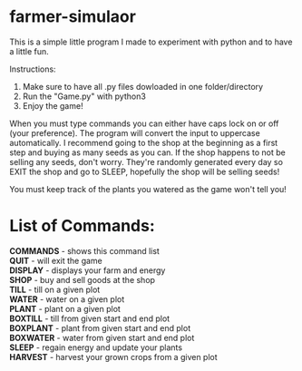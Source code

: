 # farmer-simulaor
This is a simple little program I made to experiment with python and to have a little fun.

Instructions:
1) Make sure to have all .py files dowloaded in one folder/directory
2) Run the "Game.py" with python3
3) Enjoy the game!

When you must type commands you can either have caps lock on or off (your preference). The program will convert the input to uppercase automatically. I recommend going to the shop at the beginning as a first step and buying as many seeds as you can. If the shop happens to not be selling any seeds, don't worry. They're randomly generated every day so EXIT the shop and go to SLEEP, hopefully the shop will be selling seeds!

You must keep track of the plants you watered as the game won't tell you! 


# List of Commands:
 
 **COMMANDS** - shows this command list  
 **QUIT**     - will exit the game                           
 **DISPLAY**  - displays your farm and energy                
 **SHOP**     - buy and sell goods at the shop               
 **TILL**     - till on a given plot                         
 **WATER**    - water on a given plot                        
 **PLANT**    - plant on a given plot                        
 **BOXTILL**  - till from given start and end plot           
 **BOXPLANT** - plant from given start and end plot          
 **BOXWATER** - water from given start and end plot          
 **SLEEP**    - regain energy and update your plants         
 **HARVEST**  - harvest your grown crops from a given plot   

